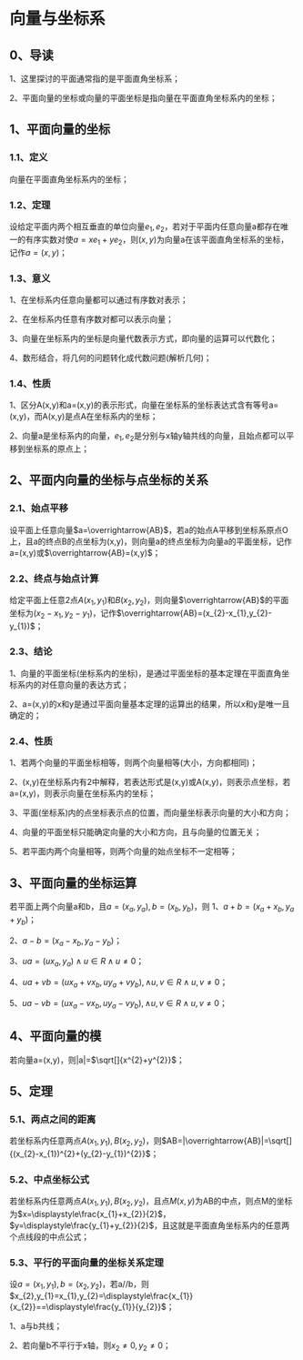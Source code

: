 # 向量与坐标系
## 0、导读
1、这里探讨的平面通常指的是平面直角坐标系；

2、平面向量的坐标或向量的平面坐标是指向量在平面直角坐标系内的坐标；

## 1、平面向量的坐标
### 1.1、定义
向量在平面直角坐标系内的坐标；

### 1.2、定理
设给定平面内两个相互垂直的单位向量$e_{1},e_{2}$，若对于平面内任意向量a都存在唯一的有序实数对使$a=xe_{1}+ye_{2}$，则$(x,y)$为向量a在该平面直角坐标系的坐标，记作$a=(x,y)$；

### 1.3、意义
1、在坐标系内任意向量都可以通过有序数对表示；

2、在坐标系内任意有序数对都可以表示向量；

3、向量在坐标系内的坐标是向量代数表示方式，即向量的运算可以代数化；

4、数形结合，将几何的问题转化成代数问题(解析几何)；

### 1.4、性质
1、区分A(x,y)和a=(x,y)的表示形式，向量在坐标系的坐标表达式含有等号a=(x,y)，而A(x,y)是点A在坐标系内的坐标；

2、向量a是坐标系内的向量，$e_{1},e_{2}$是分别与x轴y轴共线的向量，且始点都可以平移到坐标系的原点上；

## 2、平面内向量的坐标与点坐标的关系
### 2.1、始点平移
设平面上任意向量$a=\overrightarrow{AB}$，若a的始点A平移到坐标系原点O上，且a的终点B的点坐标为(x,y)，则向量a的终点坐标为向量a的平面坐标，记作a=(x,y)或$\overrightarrow{AB}=(x,y)$；

### 2.2、终点与始点计算
给定平面上任意2点$A(x_{1},y_{1})$和$B(x_{2},y_{2})$，则向量$\overrightarrow{AB}$的平面坐标为$(x_{2}-x_{1},y_{2}-y_{1})$，记作$\overrightarrow{AB}=(x_{2}-x_{1},y_{2}-y_{1})$；

### 2.3、结论
1、向量的平面坐标(坐标系内的坐标)，是通过平面坐标的基本定理在平面直角坐标系内的对任意向量的表达方式；

2、a=(x,y)的x和y是通过平面向量基本定理的运算出的结果，所以x和y是唯一且确定的；

### 2.4、性质
1、若两个向量的平面坐标相等，则两个向量相等(大小，方向都相同)；

2、(x,y)在坐标系内有2中解释，若表达形式是(x,y)或A(x,y)，则表示点坐标，若a=(x,y)，则表示向量在坐标系内的坐标；

3、平面(坐标系)内的点坐标表示点的位置，而向量坐标表示向量的大小和方向；

4、向量的平面坐标只能确定向量的大小和方向，且与向量的位置无关；

5、若平面内两个向量相等，则两个向量的始点坐标不一定相等；

## 3、平面向量的坐标运算
若平面上两个向量a和b，且$a=(x_{a},y_{a}),b=(x_{b},y_{b})$，则
1、$a+b=(x_{a}+x_{b},y_{a}+y_{b})$；

2、$a-b=(x_{a}-x_{b},y_{a}-y_{b})$；

3、$ua=(ux_{a},y_{a})\land u\in R\land u\ne0$；

4、$ua+vb=(ux_{a}+vx_{b},uy_{a}+vy_{b}),\land u,v\in R\land u,v\ne0$；

5、$ua-vb=(ux_{a}-vx_{b},uy_{a}-vy_{b}),\land u,v\in R\land u,v\ne0$；

## 4、平面向量的模
若向量a=(x,y)，则|a|=$\sqrt[]{x^{2}+y^{2}}$；

## 5、定理
### 5.1、两点之间的距离
若坐标系内任意两点$A(x_{1},y_{1}),B(x_{2},y_{2})$，则$AB=|\overrightarrow{AB}|=\sqrt[]{(x_{2}-x_{1})^{2}+(y_{2}-y_{1})^{2}}$；

### 5.2、中点坐标公式
若坐标系内任意两点$A(x_{1},y_{1}),B(x_{2},y_{2})$，且点$M(x,y)$为AB的中点，则点M的坐标为$x=\displaystyle\frac{x_{1}+x_{2}}{2}$，$y=\displaystyle\frac{y_{1}+y_{2}}{2}$，且这就是平面直角坐标系内的任意两个点线段的中点公式；

### 5.3、平行的平面向量的坐标关系定理
设$a=(x_{1},y_{1}),b=(x_{2},y_{2})$，若a//b，则$x_{2},y_{1}=x_{1},y_{2}=\displaystyle\frac{x_{1}}{x_{2}}==\displaystyle\frac{y_{1}}{y_{2}}$；

1、a与b共线；

2、若向量b不平行于x轴，则$x_{2}\ne0,y_{2}\ne0$；
